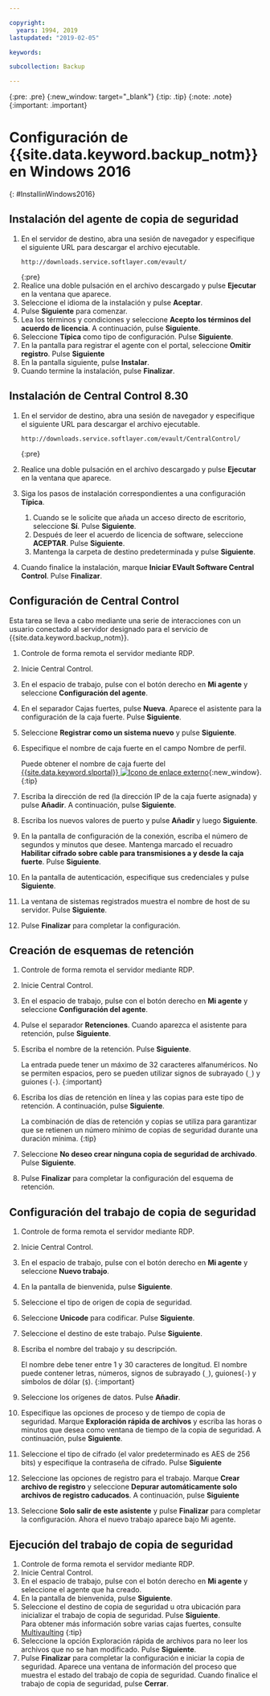 ```yaml
---

copyright:
  years: 1994, 2019
lastupdated: "2019-02-05"

keywords:

subcollection: Backup

---
```

{:pre: .pre}
{:new_window: target="_blank"}
{:tip: .tip}
{:note: .note}
{:important: .important}

# Configuración de {{site.data.keyword.backup_notm}} en Windows 2016
{: #InstallinWindows2016}

## Instalación del agente de copia de seguridad

1. En el servidor de destino, abra una sesión de navegador y especifique el siguiente URL para descargar el archivo ejecutable.
   ```
   http://downloads.service.softlayer.com/evault/
   ```
   {:pre}
2. Realice una doble pulsación en el archivo descargado y pulse **Ejecutar** en la ventana que aparece.
3. Seleccione el idioma de la instalación y pulse **Aceptar**.
4. Pulse **Siguiente** para comenzar.
5. Lea los términos y condiciones y seleccione **Acepto los términos del acuerdo de licencia**. A continuación, pulse **Siguiente**.
6. Seleccione **Típica** como tipo de configuración. Pulse **Siguiente**.
7. En la pantalla para registrar el agente con el portal, seleccione **Omitir registro**. Pulse **Siguiente**
8. En la pantalla siguiente, pulse **Instalar**.
9. Cuando termine la instalación, pulse **Finalizar**.

## Instalación de Central Control 8.30

1. En el servidor de destino, abra una sesión de navegador y especifique el siguiente URL para descargar el archivo ejecutable.

   ```
   http://downloads.service.softlayer.com/evault/CentralControl/
   ```
   {:pre}

2. Realice una doble pulsación en el archivo descargado y pulse **Ejecutar** en la ventana que aparece.
3. Siga los pasos de instalación correspondientes a una configuración **Típica**.
   1. Cuando se le solicite que añada un acceso directo de escritorio, seleccione **Sí**. Pulse **Siguiente**.
   2. Después de leer el acuerdo de licencia de software, seleccione **ACEPTAR**. Pulse **Siguiente**.
   3. Mantenga la carpeta de destino predeterminada y pulse **Siguiente**.
4. Cuando finalice la instalación, marque **Iniciar EVault Software Central Control**. Pulse **Finalizar**.


## Configuración de Central Control

Esta tarea se lleva a cabo mediante una serie de interacciones con un usuario conectado al servidor designado para el servicio de {{site.data.keyword.backup_notm}}.

1. Controle de forma remota el servidor mediante RDP.
2. Inicie Central Control.
3. En el espacio de trabajo, pulse con el botón derecho en **Mi agente** y seleccione **Configuración del agente**.
4. En el separador Cajas fuertes, pulse **Nueva**. Aparece el asistente para la configuración de la caja fuerte. Pulse **Siguiente**.
5. Seleccione **Registrar como un sistema nuevo** y pulse **Siguiente**.
6. Especifique el nombre de caja fuerte en el campo Nombre de perfil.

   Puede obtener el nombre de caja fuerte del [{{site.data.keyword.slportal}} ![Icono de enlace externo](../../icons/launch-glyph.svg "Icono de enlace externo")](https://control.softlayer.com/){:new_window}.
   {:tip}
6. Escriba la dirección de red (la dirección IP de la caja fuerte asignada) y pulse **Añadir**. A continuación, pulse **Siguiente**.
7. Escriba los nuevos valores de puerto y pulse **Añadir** y luego **Siguiente**.
8. En la pantalla de configuración de la conexión, escriba el número de segundos y minutos que desee. Mantenga marcado el recuadro **Habilitar cifrado sobre cable para transmisiones a y desde la caja fuerte**. Pulse **Siguiente**.
9. En la pantalla de autenticación, especifique sus credenciales y pulse **Siguiente**.
10. La ventana de sistemas registrados muestra el nombre de host de su servidor. Pulse **Siguiente**.
11.	Pulse **Finalizar** para completar la configuración.


## Creación de esquemas de retención

1. Controle de forma remota el servidor mediante RDP.
2. Inicie Central Control.
3. En el espacio de trabajo, pulse con el botón derecho en **Mi agente** y seleccione **Configuración del agente**.
4. Pulse el separador **Retenciones**. Cuando aparezca el asistente para retención, pulse **Siguiente**.
5. Escriba el nombre de la retención. Pulse **Siguiente**.<br/>

   La entrada puede tener un máximo de 32 caracteres alfanuméricos. No se permiten espacios, pero se pueden utilizar signos de subrayado (`_`) y guiones (`-`).
   {:important}
6. Escriba los días de retención en línea y las copias para este tipo de retención. A continuación, pulse **Siguiente**.<br/>

   La combinación de días de retención y copias se utiliza para garantizar que se retienen un número mínimo de copias de seguridad durante una duración mínima.
   {:tip}
7. Seleccione **No deseo crear ninguna copia de seguridad de archivado**. Pulse **Siguiente**.
8. Pulse **Finalizar** para completar la configuración del esquema de retención.


## Configuración del trabajo de copia de seguridad

1. Controle de forma remota el servidor mediante RDP.
2. Inicie Central Control.
3. En el espacio de trabajo, pulse con el botón derecho en **Mi agente** y seleccione **Nuevo trabajo**.
4. En la pantalla de bienvenida, pulse **Siguiente**.
5. Seleccione el tipo de origen de copia de seguridad.
6. Seleccione **Unicode** para codificar. Pulse **Siguiente**.
7. Seleccione el destino de este trabajo. Pulse **Siguiente**.
8. Escriba el nombre del trabajo y su descripción.<br/>

   El nombre debe tener entre 1 y 30 caracteres de longitud. El nombre puede contener letras, números, signos de subrayado (`_`), guiones(`-`) y símbolos de dólar (`$`).
   {:important}
9. Seleccione los orígenes de datos. Pulse **Añadir**.
10. Especifique las opciones de proceso y de tiempo de copia de seguridad. Marque **Exploración rápida de archivos** y escriba las horas o minutos que desea como ventana de tiempo de la copia de seguridad. A continuación, pulse **Siguiente**.
11. Seleccione el tipo de cifrado (el valor predeterminado es AES de 256 bits) y especifique la contraseña de cifrado. Pulse **Siguiente**
12. Seleccione las opciones de registro para el trabajo. Marque **Crear archivo de registro** y seleccione **Depurar automáticamente solo archivos de registro caducados**. A continuación, pulse **Siguiente**
13. Seleccione **Solo salir de este asistente** y pulse **Finalizar** para completar la configuración. Ahora el nuevo trabajo aparece bajo Mi agente.


## Ejecución del trabajo de copia de seguridad

1. Controle de forma remota el servidor mediante RDP.
2. Inicie Central Control.
3. En el espacio de trabajo, pulse con el botón derecho en **Mi agente** y seleccione el agente que ha creado.
4. En la pantalla de bienvenida, pulse **Siguiente**.
5. Seleccione el destino de copia de seguridad u otra ubicación para inicializar el trabajo de copia de seguridad. Pulse **Siguiente**.<br/>
   Para obtener más información sobre varias cajas fuertes, consulte [Multivaulting](/docs/infrastructure/Backup?topic=Backup-multivault)
   {:tip}
6. Seleccione la opción Exploración rápida de archivos para no leer los archivos que no se han modificado. Pulse **Siguiente**.
7. Pulse **Finalizar** para completar la configuración e iniciar la copia de seguridad. Aparece una ventana de información del proceso que muestra el estado del trabajo de copia de seguridad. Cuando finalice el trabajo de copia de seguridad, pulse **Cerrar**.
